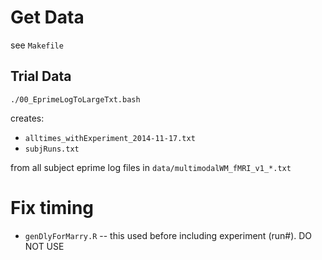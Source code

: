 
# Get Data
see `Makefile`

## Trial Data

`./00_EprimeLogToLargeTxt.bash`

creates: 

*  `alltimes_withExperiment_2014-11-17.txt`
*  `subjRuns.txt`

from all subject eprime log files in  `data/multimodalWM_fMRI_v1_*.txt`

# Fix timing

* `genDlyForMarry.R` -- this used before including experiment (run#). DO NOT USE
